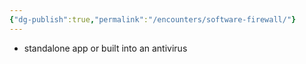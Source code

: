 ```yaml
---
{"dg-publish":true,"permalink":"/encounters/software-firewall/"}
---
```


- standalone app or built into an antivirus